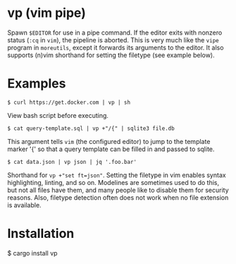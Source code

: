 # vp (vim pipe)

Spawn `$EDITOR` for use in a pipe command. If the editor exits with nonzero
status (`:cq` in `vim`), the pipeline is aborted. This is very much like the
`vipe` program in `moreutils`, except it forwards its arguments to the editor.
It also supports (n)vim shorthand for setting the filetype (see example below).

# Examples

```
$ curl https://get.docker.com | vp | sh
```

View bash script before executing.

```
$ cat query-template.sql | vp +"/{" | sqlite3 file.db
```

This argument tells `vim` (the configured editor) to jump to the template marker
'{' so that a query template can be filled in and passed to sqlite.

```
$ cat data.json | vp json | jq '.foo.bar'
```

Shorthand for `vp +"set ft=json"`. Setting the filetype in vim enables syntax
highlighting, linting, and so on. Modelines are sometimes used to do this, but
not all files have them, and many people like to disable them for security
reasons. Also, filetype detection often does not work when no file extension is
available.

# Installation

$ cargo install vp
